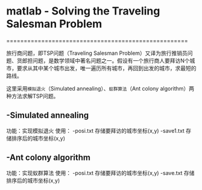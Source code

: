 # matlab - Solving the Traveling Salesman Problem
====================================================

旅行商问题，即TSP问题（Traveling Salesman Problem）又译为旅行推销员问题、货郎担问题，是数学领域中著名问题之一。假设有一个旅行商人要拜访N个城市，要求从其中某个城市出发，唯一遍历所有城市，再回到出发的城市，求最短的路线。

这里采用`模拟退火`（Simulated annealing）、`蚁群算法`（Ant colony algorithm）两种方法求解TSP问题。

-Simulated annealing
---------
功能：实现模拟退火
使用：
    -posi.txt     存储要拜访的城市坐标(x,y)
    -save1.txt    存储排序后的城市坐标(x,y)





-Ant colony algorithm
---------
功能：实现蚁群算法
使用：
    -posi.txt     存储要拜访的城市坐标(x,y)
    -save.txt    存储排序后的城市坐标(x,y)

